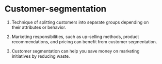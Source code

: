 # Customer-segmentation


1. Technique of splitting customers into separate groups depending on their attributes or behavior.

2. Marketing responsibilities, such as up-selling methods, product recommendations, and pricing can benefit from customer segmentation.
 
3. Customer segmentation can help you save money on marketing initiatives by reducing waste.

